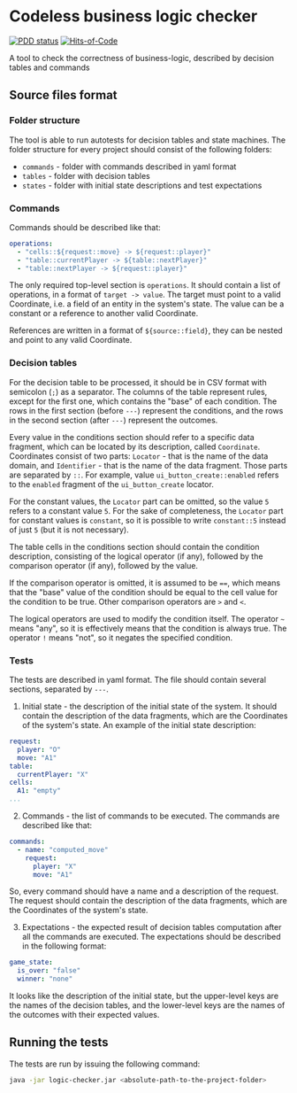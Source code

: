 # Codeless business logic checker

[![PDD status](https://www.0pdd.com/svg?name=Decision-Driven-Development/logic-checker)](https://www.0pdd.com/p?name=Decision-Driven-Development/logic-checker)
[![Hits-of-Code](https://hitsofcode.com/github/Decision-Driven-Development/logic-checker)](https://hitsofcode.com/github/Decision-Driven-Development/logic-checker/view)

A tool to check the correctness of business-logic, described by decision tables and commands

## Source files format

### Folder structure

The tool is able to run autotests for decision tables and state machines. The folder structure for 
every project should consist of the following folders:

- `commands` - folder with commands described in yaml format
- `tables` - folder with decision tables
- `states` - folder with initial state descriptions and test expectations

### Commands

Commands should be described like that:

```yaml
operations:
  - "cells::${request::move} -> ${request::player}"
  - "table::currentPlayer -> ${table::nextPlayer}"
  - "table::nextPlayer -> ${request::player}"
```

The only required top-level section is `operations`. It should contain a list of operations, in a 
format of `target -> value`. The target must point to a valid Coordinate, i.e. a field of an entity
in the system's state. The value can be a constant or a reference to another valid Coordinate. 

References are written in a format of `${source::field}`, they can be nested and point to any valid
Coordinate.

### Decision tables

For the decision table to be processed, it should be in CSV format with semicolon (`;`) as a separator.
The columns of the table represent rules, except for the first one, which contains the "base" of each
condition. The rows in the first section (before `---`) represent the conditions, and the rows in the second
section (after `---`) represent the outcomes.

Every value in the conditions section should refer to a specific data fragment, which can be located
by its description, called `Coordinate`. Coordinates consist of two parts: `Locator` - that is the
name of the data domain, and `Identifier` - that is the name of the data fragment. Those parts are separated
by `::`. For example, value `ui_button_create::enabled` refers to the `enabled` fragment of the
`ui_button_create` locator.

For the constant values, the `Locator` part can be omitted, so the value `5` refers to a constant value `5`.
For the sake of completeness, the `Locator` part for constant values is `constant`, so it is possible to
write `constant::5` instead of just `5` (but it is not necessary).

The table cells in the conditions section should contain the condition description, consisting of
the logical operator (if any), followed by the comparison operator (if any), followed by the value.

If the comparison operator is omitted, it is assumed to be `==`, which means that the "base" value of
the condition should be equal to the cell value for the condition to be true. Other comparison operators
are `>` and `<`.

The logical operators are used to modify the condition itself. The operator `~` means "any", so it is
effectively means that the condition is always true. The operator `!` means "not", so it negates the
specified condition.

### Tests

The tests are described in yaml format. The file should contain several sections, separated by `---`.

1. Initial state - the description of the initial state of the system. It should contain the description
of the data fragments, which are the Coordinates of the system's state. An example of the initial state
description:

```yaml
request:
  player: "O"
  move: "A1"
table:
  currentPlayer: "X"
cells:
  A1: "empty"
...
```

2. Commands - the list of commands to be executed. The commands are described like that:

```yaml
commands:
  - name: "computed_move"
    request:
      player: "X"
      move: "A1"
```

So, every command should have a name and a description of the request. The request should contain the
description of the data fragments, which are the Coordinates of the system's state.

3. Expectations - the expected result of decision tables computation after all the commands are executed.
The expectations should be described in the following format:

```yaml
game_state:
  is_over: "false"
  winner: "none"
```

It looks like the description of the initial state, but the upper-level keys are the names of the 
decision tables, and the lower-level keys are the names of the outcomes with their expected values.

## Running the tests

The tests are run by issuing the following command:

```bash
java -jar logic-checker.jar <absolute-path-to-the-project-folder>
```
